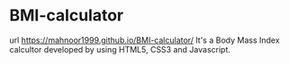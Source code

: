 # BMI-calculator
url https://mahnoor1999.github.io/BMI-calculator/
It's a Body Mass Index calcultor developed by using HTML5, CSS3 and Javascript.
